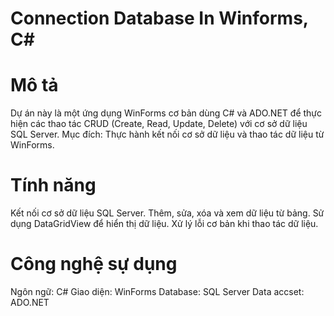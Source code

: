 # Connection Database In Winforms, C#

# Mô tả
Dự án này là một ứng dụng WinForms cơ bản dùng C# và ADO.NET để thực hiện các thao tác CRUD (Create, Read, Update, Delete) với cơ sở dữ liệu SQL Server.
Mục đích: Thực hành kết nối cơ sở dữ liệu và thao tác dữ liệu từ WinForms.

# Tính năng
Kết nối cơ sở dữ liệu SQL Server.
Thêm, sửa, xóa và xem dữ liệu từ bảng.
Sử dụng DataGridView để hiển thị dữ liệu.
Xử lý lỗi cơ bản khi thao tác dữ liệu.

# Công nghệ sự dụng 
Ngôn ngữ: C#
Giao diện: WinForms
Database: SQL Server
Data accset: ADO.NET





